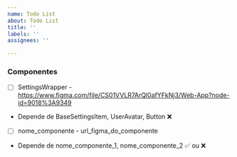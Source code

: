 ```yaml
---
name: Todo List
about: Todo List
title: ''
labels: ''
assignees: ''

---
```


### Componentes
* [ ] SettingsWrapper - https://www.figma.com/file/CS01VVLR7ArQl0afYFkNj3/Web-App?node-id=9018%3A9349
- Depende de BaseSettingsItem, UserAvatar, Button ❌
* [ ] nome_componente - url_figma_do_componente
- Depende de nome_componente_1, nome_componente_2 ✅ ou ❌
